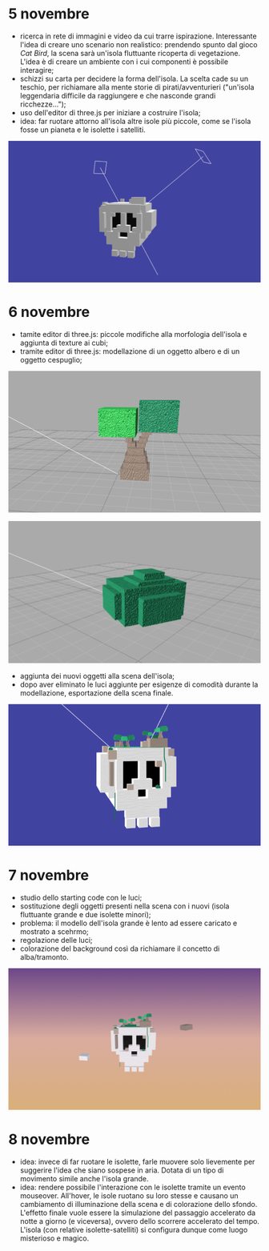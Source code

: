 # 5 novembre
- ricerca in rete di immagini e video da cui trarre ispirazione. Interessante l'idea di creare uno scenario non realistico: prendendo spunto dal gioco *Cat Bird*, la scena sarà un'isola fluttuante ricoperta di vegetazione. L'idea è di creare un ambiente con i cui componenti è possibile interagire;
- schizzi su carta per decidere la forma dell'isola. La scelta cade su un teschio, per richiamare alla mente storie di pirati/avventurieri ("un'isola leggendaria difficile da raggiungere e che nasconde grandi ricchezze...");
- uso dell'editor di three.js per iniziare a costruire l'isola;
- idea: far ruotare attorno all'isola altre isole più piccole, come se l'isola fosse un pianeta e le isolette i satelliti.

![Alt text](https://github.com/Interactive3DGraphicsCourse-UNIUD-2020/cubes2020-vulcano/blob/master/screenshots/Skull_1.png)

# 6 novembre
- tamite editor di three.js: piccole modifiche alla morfologia dell'isola e aggiunta di texture ai cubi;
- tramite editor di three.js: modellazione di un oggetto albero e di un oggetto cespuglio;

![Alt text](https://github.com/Interactive3DGraphicsCourse-UNIUD-2020/cubes2020-vulcano/blob/master/screenshots/albero_obj.png)

![Alt text](https://github.com/Interactive3DGraphicsCourse-UNIUD-2020/cubes2020-vulcano/blob/master/screenshots/cespuglio_obj.png)

- aggiunta dei nuovi oggetti alla scena dell'isola;
- dopo aver eliminato le luci aggiunte per esigenze di comodità durante la modellazione, esportazione della scena finale.

![Alt text](https://github.com/Interactive3DGraphicsCourse-UNIUD-2020/cubes2020-vulcano/blob/master/screenshots/Skull_2.png)

# 7 novembre
- studio dello starting code con le luci;
- sostituzione degli oggetti presenti nella scena con i nuovi (isola fluttuante grande e due isolette minori);
- problema: il modello dell'isola grande è lento ad essere caricato e mostrato a scehrmo;
- regolazione delle luci;
- colorazione del background così da richiamare il concetto di alba/tramonto.

![Alt text](https://github.com/Interactive3DGraphicsCourse-UNIUD-2020/cubes2020-vulcano/blob/master/screenshots/Scene_1.png)

# 8 novembre
- idea: invece di far ruotare le isolette, farle muovere solo lievemente per suggerire l'idea che siano sospese in aria. Dotata di un tipo di movimento simile anche l'isola grande.
- idea: rendere possibile l'interazione con le isolette tramite un evento mouseover. All'hover, le isole ruotano su loro stesse e causano un cambiamento di illuminazione della scena e di colorazione dello sfondo. L'effetto finale vuole essere la simulazione del passaggio accelerato da notte a giorno (e viceversa), ovvero dello scorrere accelerato del tempo. L'isola (con relative isolette-satelliti) si configura dunque come luogo misterioso e magico.
